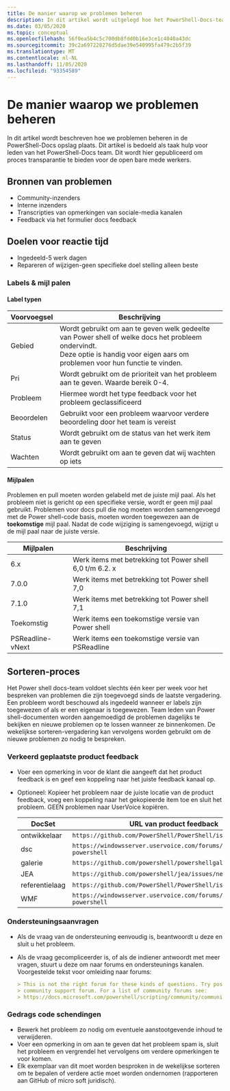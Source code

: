 ```yaml
---
title: De manier waarop we problemen beheren
description: In dit artikel wordt uitgelegd hoe het PowerShell-Docs-team problemen beheert.
ms.date: 03/05/2020
ms.topic: conceptual
ms.openlocfilehash: 56f0ea5b4c5c700db8fdd0b16e3ce1c4040a43dc
ms.sourcegitcommit: 39c2a697228276d5dae39e540995fa479c2b5f39
ms.translationtype: MT
ms.contentlocale: nl-NL
ms.lasthandoff: 11/05/2020
ms.locfileid: "93354589"
---
```

# <a name="how-we-manage-issues"></a>De manier waarop we problemen beheren

In dit artikel wordt beschreven hoe we problemen beheren in de PowerShell-Docs opslag plaats. Dit artikel is bedoeld als taak hulp voor leden van het PowerShell-Docs team. Dit wordt hier gepubliceerd om proces transparantie te bieden voor de open bare mede werkers.

## <a name="sources-of-issues"></a>Bronnen van problemen

- Community-inzenders
- Interne inzenders
- Transcripties van opmerkingen van sociale-media kanalen
- Feedback via het formulier docs feedback

## <a name="response-time-targets"></a>Doelen voor reactie tijd

- Ingedeeld-5 werk dagen
- Repareren of wijzigen-geen specifieke doel stelling alleen beste

### <a name="labeling--milestones"></a>Labels & mijl palen

#### <a name="label-types"></a>Label typen

|Voorvoegsel  | Beschrijving                                                         |
|------- | --------------------------------------------------------------------|
|Gebied    | Wordt gebruikt om aan te geven welk gedeelte van Power shell of welke docs het probleem ondervindt.<br>Deze optie is handig voor eigen aars om problemen voor hun functie te vinden.|
|Pri     | Wordt gebruikt om de prioriteit van het probleem aan te geven. Waarde bereik 0-4.        |
|Probleem   | Hiermee wordt het type feedback voor het probleem geclassificeerd                     |
|Beoordelen  | Gebruikt voor een probleem waarvoor verdere beoordeling door het team is vereist              |
|Status  | Wordt gebruikt om de status van het werk item aan te geven                        |
|Wachten | Wordt gebruikt om aan te geven dat wij wachten op iets                   |

#### <a name="milestones"></a>Mijlpalen

Problemen en pull moeten worden gelabeld met de juiste mijl paal. Als het probleem niet is gericht op een specifieke versie, wordt er geen mijl paal gebruikt. Problemen voor docs pull die nog moeten worden samengevoegd met de Power shell-code basis, moeten worden toegewezen aan de **toekomstige** mijl paal. Nadat de code wijziging is samengevoegd, wijzigt u de mijl paal naar de juiste versie.

|    Mijlpalen     |                    Beschrijving                     |
| ---------------- | -------------------------------------------------- |
| 6.x              | Werk items met betrekking tot Power shell 6,0 t/m 6.2. x |
| 7.0.0            | Werk items met betrekking tot Power shell 7,0               |
| 7.1.0            | Werk items met betrekking tot Power shell 7,1               |
| Toekomstig           | Werk items een toekomstige versie van Power shell          |
| PSReadline-vNext | Werk items een toekomstige versie van PSReadline          |

## <a name="triage-process"></a>Sorteren-proces

Het Power shell docs-team voldoet slechts één keer per week voor het bespreken van problemen die zijn toegevoegd sinds de laatste vergadering. Een probleem wordt beschouwd als ingedeeld wanneer er labels zijn toegewezen of als er een eigenaar is toegewezen. Team leden van Power shell-documenten worden aangemoedigd de problemen dagelijks te bekijken en nieuwe problemen op te lossen wanneer ze binnenkomen. De wekelijkse sorteren-vergadering kan vervolgens worden gebruikt om de nieuwe problemen zo nodig te bespreken.

### <a name="misplaced-product-feedback"></a>Verkeerd geplaatste product feedback

- Voer een opmerking in voor de klant die aangeeft dat het product feedback is en geef een koppeling naar het juiste feedback kanaal op.
- Optioneel: Kopieer het probleem naar de juiste locatie van de product feedback, voeg een koppeling naar het gekopieerde item toe en sluit het probleem. GEEN problemen naar UserVoice kopiëren.

  | DocSet    | URL van product feedback                                           |
  | --------- | -------------------------------------------------------------- |
  | ontwikkelaar | `https://github.com/PowerShell/PowerShell/issues/new/choose`   |
  | dsc       | `https://windowsserver.uservoice.com/forums/301869-powershell` |
  | galerie   | `https://github.com/powershell/powershellgallery/issues/new`   |
  | JEA       | `https://github.com/powershell/jea/issues/new`                 |
  | referentielaag | `https://github.com/PowerShell/PowerShell/issues/new/choose`   |
  | WMF       | `https://windowsserver.uservoice.com/forums/301869-powershell` |

### <a name="support-requests"></a>Ondersteuningsaanvragen

- Als de vraag van de ondersteuning eenvoudig is, beantwoordt u deze en sluit u het probleem.
- Als de vraag gecompliceerder is, of als de indiener antwoordt met meer vragen, stuurt u deze om naar forums en ondersteunings kanalen. Voorgestelde tekst voor omleiding naar forums:

  ```Markdown
  > This is not the right forum for these kinds of questions. Try posting your question in a
  > community support forum. For a list of community forums see:
  > https://docs.microsoft.com/powershell/scripting/community/community-support
  ```

### <a name="code-of-conduct-violations"></a>Gedrags code schendingen

- Bewerk het probleem zo nodig om eventuele aanstootgevende inhoud te verwijderen.
- Voer een opmerking in om aan te geven dat het probleem spam is, sluit het probleem en vergrendel het vervolgens om verdere opmerkingen te voor komen.
- Elk exemplaar van dit moet worden besproken in de wekelijkse sorteren om te bepalen of verdere actie moet worden ondernomen (rapporteren aan GitHub of micro soft juridisch).
